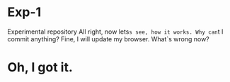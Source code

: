 # Exp-1
Experimental repository
All right, now lets`s see, how it works.
Why can`t I commit anything?
Fine, I will update my browser.
What`s wrong now?
# Oh, I got it.
